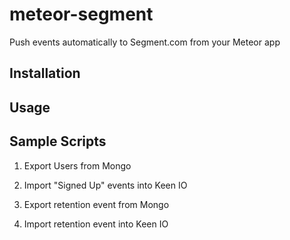 meteor-segment
==============

Push events automatically to Segment.com from your Meteor app

## Installation

## Usage

## Sample Scripts

1. Export Users from Mongo

2. Import "Signed Up" events into Keen IO

3. Export retention event from Mongo

4. Import retention event into Keen IO
